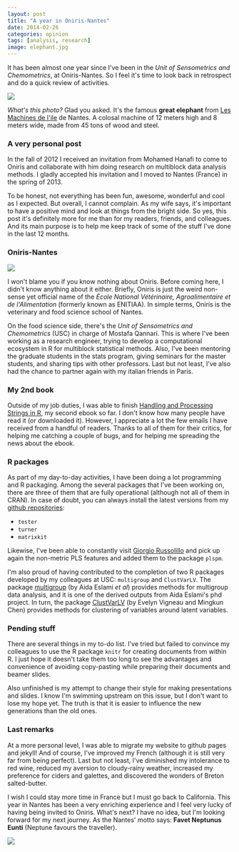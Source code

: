 ```yaml
---
layout: post
title: "A year in Oniris-Nantes"
date: 2014-02-26
categories: opinion
tags: [analysis, research]
image: elephant.jpg
---
```


It has been almost one year since I've been in the *Unit of Sensometrics and Chemometrics*, at 
Oniris-Nantes. So I feel it's time to look back in retrospect and do a quick review of activities.

<!--more-->

<img class="centered" src="{{ site.baseurl }}/images/blog/elephant.jpg" />

*What's this photo?* Glad you asked. It's the famous **great elephant** from 
[Les Machines de l'ile]("http://www.lesmachines-nantes.fr/‎") de Nantes. A colosal machine of
12 meters high and 8 meters wide, made from 45 tons of wood and steel.


### A very personal post

In the fall of 2012 I received an invitation from Mohamed Hanafi to come to Oniris and 
collaborate with him doing research on multiblock data analysis methods. I gladly accepted 
his invitation and I moved to Nantes (France) in the spring of 2013.

To be honest, not everything has been fun, awesome, wonderful and cool as I expected. But 
overall, I cannot complain. As my wife says, it's important to have a positive mind and 
look at things from the bright side. So yes, this post it's definitely more for me than 
for my readers, friends, and colleagues. And its main purpose is to help me keep track 
of some of the stuff I've done in the last 12 months.


### Oniris-Nantes

<a href="http://www.oniris-nantes.fr/recherche/departements-et-unites-de-recherche/unite-sensometrie-et-chimiometrie/">
<img class="centered" src="http://www.oniris-nantes.fr/fileadmin/templates/Oniris/v1/img/logo.jpg" />
</a>

I won't blame you if you know nothing about Oniris. Before coming here, I didn't know 
anything about it either. Briefly, Oniris is just the weird non-sense yet official name of the
*École National Vétérinaire, Agroalimentaire et de l'Alimentation* (formerly known as ENITIAA). 
In simple terms, Oniris is the veterinary and food science school of Nantes.

On the food science side, there's the *Unit of Sensometrics and Chemometrics* (USC) in 
charge of Mostafa Qannari. This is where I've been working as a research engineer, trying 
to develop a computational ecosystem in R for multiblock statistical methods. Also, I've 
been mentoring the graduate students in the stats program, giving seminars for the 
master students, and sharing tips with other professors. Last but not least, I've also 
had the chance to partner again with my italian friends in Paris.


### My 2nd book

Outside of my job duties, I was able to finish [Handling and Processing Strings in R](/Handling_and_Processing_Strings_in_R.pdf), 
my second ebook so far. I don't know how many people have read it (or downloaded it). 
However, I appreciate a lot the few emails I have received from a handful 
of readers. Thanks to all of them for their critics, for helping me catching a couple of bugs, 
and for helping me spreading the news about the ebook.


### R packages

As part of my day-to-day activities, I have been doing a lot programming and R packaging. 
Among the several packages that I've been working on, there are three of them that are 
fully operational (although not all of them in CRAN). In case of doubt, you can always 
install the latest versions from my [github repositories](https://github.com/gastonstat/):

- ```tester```
- ```turner```
- ```matrixkit```

Likewise, I've been able to constantly visit [Giorgio Russolillo](http://cnam.academia.edu/GiorgioRussolillo)
and pick up again the non-metric PLS features and added them to the package ```plspm```.

I'm also proud of having contributed to the completion of two R packages developed by my 
colleagues at USC: ```multigroup``` and ```ClustVarLV```. The package 
[multigroup](http://cran.r-project.org/web/packages/multigroup/index.html) (by Aida Eslami *et al*) 
provides methods for multigroup data analysis, and it is one of the derived outputs 
from Aida Eslami's phd project. In turn, the package [ClustVarLV](http://cran.r-project.org/web/packages/ClustVarLV/index.html) 
(by Evelyn Vigneau and Mingkun Chen) provides methods for clustering 
of variables around latent variables.


### Pending stuff

There are several things in my to-do list. I've tried but failed to convince my colleagues 
to use the R package ```knitr``` for creating documents from within R. I just hope it 
doesn't take them too long to see the advantages and convenience of avoiding copy-pasting 
while preparing their documents and beamer slides.

Also unfinished is my attempt to change their style for making presentations and slides. 
I know I'm swimming upstream on this issue, but I don't want to lose my hope yet. The 
truth is that it is easier to influence the new generations than the old ones.


### Last remarks

At a more personal level, I was able to migrate my website to github pages and jekyll! 
And of course, I've improved my French (although it is still very far from being perfect). 
Last but not least, I've diminished my intolerance to red wine, reduced my aversion to 
cloudy-rainy weather, increased my preference for ciders and galettes, and discovered 
the wonders of Breton salted-butter.

I wish I could stay more time in France but I must go back to California. This year in 
Nantes has been a very enriching experience and I feel very lucky of having being invited 
to Oniris. What's next? I have no idea, but I'm looking forward for my next journey. 
As the Nantes' motto says: **Favet Neptunus Eunti** (Neptune favours the traveller). 

<img class="centered" src="http://www.comboutique.com/shop/products/inprint_small/USR7928/20101024005750_blason_naoned.jpg" />